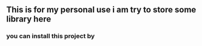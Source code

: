 ## This is for my personal use i am try to store some library here


### you can install this project by 